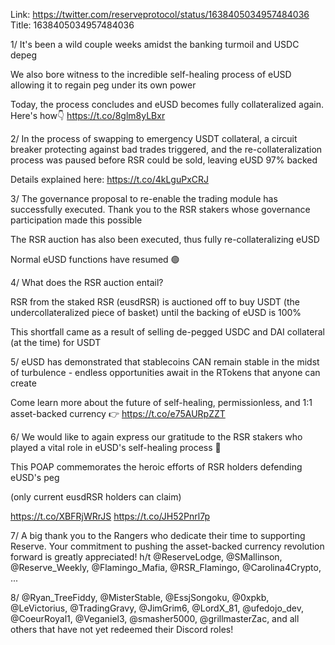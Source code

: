 Link:  https://twitter.com/reserveprotocol/status/1638405034957484036
Title: 1638405034957484036

1/ It's been a wild couple weeks amidst the banking turmoil and USDC depeg

We also bore witness to the incredible self-healing process of eUSD allowing it to regain peg under its own power

Today, the process concludes and eUSD becomes fully collateralized again. Here's how👇 https://t.co/8glm8yLBxr

2/ In the process of swapping to emergency USDT collateral, a circuit breaker protecting against bad trades triggered, and the re-collateralization process was paused before RSR could be sold, leaving eUSD 97% backed

Details explained here: https://t.co/4kLguPxCRJ

3/ The governance proposal to re-enable the trading module has successfully executed. Thank you to the RSR stakers whose governance participation made this possible

The RSR auction has also been executed, thus fully re-collateralizing eUSD

Normal eUSD functions have resumed 🟢

4/ What does the RSR auction entail?

RSR from the staked RSR (eusdRSR) is auctioned off to buy USDT (the undercollateralized piece of basket) until the backing of eUSD is 100%

This shortfall came as a result of selling de-pegged USDC and DAI collateral (at the time) for USDT

5/ eUSD has demonstrated that stablecoins CAN remain stable in the midst of turbulence - endless opportunities await in the RTokens that anyone can create

Come learn more about the future of self-healing, permissionless, and 1:1 asset-backed currency 👉
https://t.co/e75AURpZZT

6/ We would like to again express our gratitude to the RSR stakers who played a vital role in eUSD's self-healing process 🙏

This POAP commemorates the heroic efforts of RSR holders defending eUSD's peg

(only current eusdRSR holders can claim)

https://t.co/XBFRjWRrJS https://t.co/JH52Pnrl7p

7/ A big thank you to the Rangers who dedicate their time to supporting Reserve. Your commitment to pushing the asset-backed currency revolution forward is greatly appreciated! h/t @ReserveLodge, @SMallinson, @Reserve_Weekly, @Flamingo_Mafia, @RSR_Flamingo, @Carolina4Crypto, ...

8/ @Ryan_TreeFiddy, @MisterStable, @EssjSongoku, @0xpkb, @LeVictorius, @TradingGravy, @JimGrim6, @LordX_81, @ufedojo_dev, @CoeurRoyal1, @Veganiel3, @smasher5000, @grillmasterZac, and all others that have not yet redeemed their Discord roles!